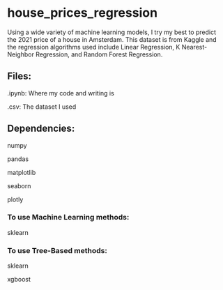 # house_prices_regression
Using a wide variety of machine learning models, I try my best to predict the 2021 price of a house in Amsterdam. This dataset is from Kaggle and the regression algorithms used include Linear Regression, K Nearest-Neighbor Regression, and Random Forest Regression.
## Files:
.ipynb: Where my code and writing is

.csv: The dataset I used
## Dependencies:

numpy

pandas

matplotlib

seaborn

plotly

### To use Machine Learning methods:

sklearn

### To use Tree-Based methods:

sklearn

xgboost
